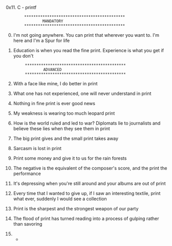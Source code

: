 0x11. C - printf

			********************************************
					MANDATORY
			********************************************

0. I'm not going anywhere. You can print that wherever you want to. I'm here and I'm a Spur for life

1. Education is when you read the fine print. Experience is what you get if you don't

			********************************************
					ADVANCED
			********************************************

2. With a face like mine, I do better in print

3. What one has not experienced, one will never understand in print

4. Nothing in fine print is ever good news

5. My weakness is wearing too much leopard print

6. How is the world ruled and led to war? Diplomats lie to journalists and believe these lies when they see them in print 

7. The big print gives and the small print takes away 

8. Sarcasm is lost in print

9. Print some money and give it to us for the rain forests 

10. The negative is the equivalent of the composer's score, and the print the performance

11. It's depressing when you're still around and your albums are out of print 

12. Every time that I wanted to give up, if I saw an interesting textile, print what ever, suddenly I would see a collection 

13. Print is the sharpest and the strongest weapon of our party 

14. The flood of print has turned reading into a process of gulping rather than savoring

15. *
